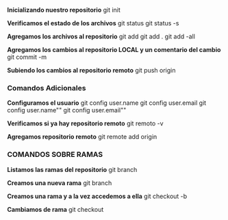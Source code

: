 **Inicializando nuestro repositorio**
git init 

**Verificamos el estado de los archivos**
git status
git status -s

**Agregamos los archivos al repositorio**
git add <nombrearchivo>
git add .
git add -all

**Agregamos los cambios al repositorio LOCAL y un comentario del cambio**
git commit -m <comentario>

**Subiendo los cambios al repositorio remoto**
git push origin <ramaprincipal>

### Comandos Adicionales
**Configuramos el usuario**
git config user.name
git config user.email
git config user.name"<usuariodegithub>"
git config user.email"<correodegithub>"

**Verificamos si ya hay repositorio remoto**
git remoto -v

**Agregamos repositorio remoto**
git remote add origin <enlacederepositorio>

### COMANDOS SOBRE RAMAS 

**Listamos las ramas del repositorio**
git branch

**Creamos una nueva rama**
git branch <nombredelarama>

**Creamos una rama y a la vez accedemos a ella**
git checkout -b <nombredelarama>

**Cambiamos de rama**
git checkout <rama>